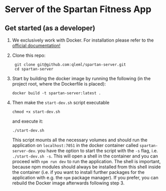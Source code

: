 # Server of the Spartan Fitness App

## Get started (as a developer)
1. We exclusively work with Docker. For installation please refer to the [official documentation!](https://docs.docker.com/engine/install/)
 
2. Clone this repo:
   ```
    git clone git@github.com:qleml/spartan-server.git
    cd spartan-server
   ```
3. Start by building the docker image by running the following (in the project root, where the Dockerfile is placed):
    ```
    docker build -t spartan-server:latest .
    ```
4. Then make the `start-dev.sh` script executable
    ```
    chmod +x start-dev.sh
    ```
    and execute it:
    ```
    ./start-dev.sh
    ```
    This script mounts all the necessary volumes and should run the application on `localhost:7051` in the docker container called `spartan-server-dev`. you have the option to start the script with the `-s` flag, i.e. `./start-dev.sh -s`. This will open a shell in the container and you can proceed with `npm run dev` to run the application. The shell is important, because npm modules should always be installed from this shell inside the container (i.e. if you want to install further packages for the application with e.g. the `npm` package manager). If you prefer, you can rebuild the Docker image afterwards following step 3.

